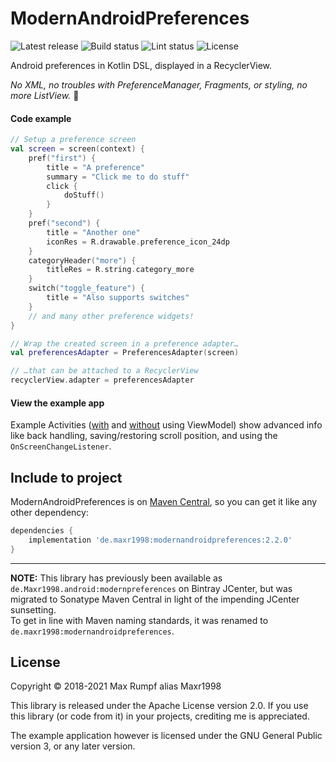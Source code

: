 # ModernAndroidPreferences

![Latest release](https://img.shields.io/github/v/release/Maxr1998/ModernAndroidPreferences)
![Build status](https://img.shields.io/github/workflow/status/Maxr1998/ModernAndroidPreferences/Test%20library/master)
![Lint status](https://img.shields.io/github/workflow/status/Maxr1998/ModernAndroidPreferences/Lint%20library%20code/master?label=detekt%20%26%20lint)
![License](https://img.shields.io/github/license/Maxr1998/ModernAndroidPreferences)

Android preferences in Kotlin DSL, displayed in a RecyclerView.

_No XML, no troubles with PreferenceManager, Fragments, or styling, no more ListView._ :tada:

#### Code example
```Kotlin
// Setup a preference screen
val screen = screen(context) {
    pref("first") {
        title = "A preference"
        summary = "Click me to do stuff"
        click {
            doStuff()
        }
    }
    pref("second") {
        title = "Another one"
        iconRes = R.drawable.preference_icon_24dp
    }
    categoryHeader("more") {
        titleRes = R.string.category_more
    }
    switch("toggle_feature") {
        title = "Also supports switches"
    }
    // and many other preference widgets!
}

// Wrap the created screen in a preference adapter…
val preferencesAdapter = PreferencesAdapter(screen)

// …that can be attached to a RecyclerView
recyclerView.adapter = preferencesAdapter
```

#### View the example app
Example Activities ([with](https://github.com/Maxr1998/ModernAndroidPreferences/tree/master/testapp/src/main/java/de/Maxr1998/modernpreferences/example/view_model) and [without](https://github.com/Maxr1998/ModernAndroidPreferences/blob/master/testapp/src/main/java/de/Maxr1998/modernpreferences/example/TestActivity.kt) using ViewModel)
show advanced info like back handling, saving/restoring scroll position, and using the `OnScreenChangeListener`.

## Include to project
ModernAndroidPreferences is on [Maven Central](https://search.maven.org/artifact/de.maxr1998/modernandroidpreferences),
so you can get it like any other dependency:

```gradle
dependencies {
    implementation 'de.maxr1998:modernandroidpreferences:2.2.0'
}
```

---

**NOTE:** This library has previously been available as `de.Maxr1998.android:modernpreferences` on Bintray JCenter,
but was migrated to Sonatype Maven Central in light of the impending JCenter sunsetting.  
To get in line with Maven naming standards, it was renamed to `de.maxr1998:modernandroidpreferences`.

## License
Copyright © 2018-2021  Max Rumpf alias Maxr1998

This library is released under the Apache License version 2.0.
If you use this library (or code from it) in your projects, crediting me is appreciated.

The example application however is licensed under the GNU General Public version 3, or any later version.